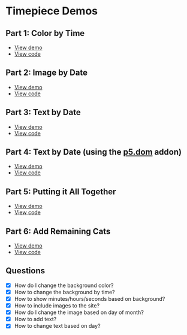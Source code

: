 # Timepiece Demos

## Part 1: Color by Time

 * [View demo](http://cc.andydayton.com/timepiece-example-catcal/part1-colorByTime/)
 * [View code](part1-colorByTime/sketch1.js)

## Part 2: Image by Date

* [View demo](http://cc.andydayton.com/timepiece-example-catcal/part2-catByDatee/)
* [View code](part2-catByDate/sketch1.js)



## Part 3: Text by Date

* [View demo](http://cc.andydayton.com/timepiece-example-catcal/part3-textByDate/)
* [View code](part3-textByDate/sketch1.js)

## Part 4: Text by Date (using the [p5.dom](http://p5js.org/reference/#/libraries/p5.dom) addon)

* [View demo](http://cc.andydayton.com/timepiece-example-catcal/part4-textByDateDom/)
* [View code](part4-textByDateDom/sketch1.js)

## Part 5: Putting it All Together

* [View demo](http://cc.andydayton.com/timepiece-example-catcal/part4-combined/)
* [View code](part4-combined/sketch1.js)

## Part 6: Add Remaining Cats

* [View demo](http://cc.andydayton.com/timepiece-example-catcal/part4-combinedAllCats/)
* [View code](part4-combinedAllCats/sketch1.js)

## Questions
- [x]	How do I change the background color?
- [x]	How to change the background by time?
- [x]	How to show minutes/hours/seconds based on background?
- [x]	How to include images to the site?
- [x]	How do I change the image based on day of month?
- [x]	How to add text?
- [x]	How to change text based on day?
